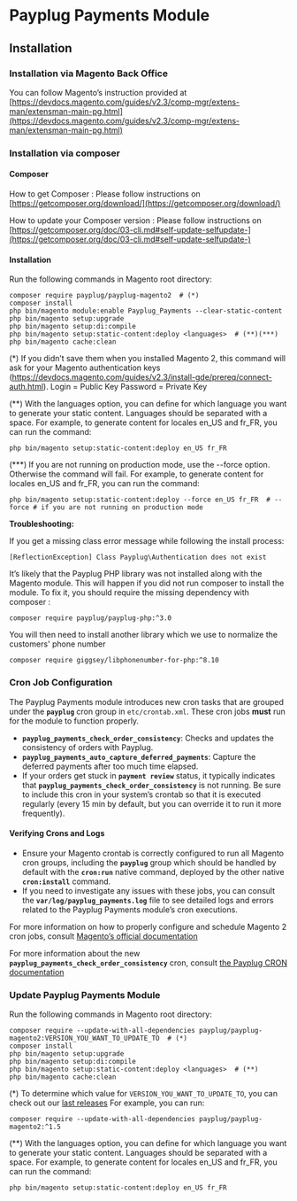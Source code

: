# Payplug Payments Module

## Installation 

### Installation via Magento Back Office

You can follow Magento’s instruction provided at
[https://devdocs.magento.com/guides/v2.3/comp-mgr/extens-man/extensman-main-pg.html](https://devdocs.magento.com/guides/v2.3/comp-mgr/extens-man/extensman-main-pg.html)

### Installation via composer

#### Composer

How to get Composer : 
Please follow instructions on [https://getcomposer.org/download/](https://getcomposer.org/download/)

How to update your Composer version : 
Please follow instructions on [https://getcomposer.org/doc/03-cli.md#self-update-selfupdate-](https://getcomposer.org/doc/03-cli.md#self-update-selfupdate-)

#### Installation

Run the following commands in Magento root directory:

```
composer require payplug/payplug-magento2  # (*)
composer install
php bin/magento module:enable Payplug_Payments --clear-static-content
php bin/magento setup:upgrade
php bin/magento setup:di:compile
php bin/magento setup:static-content:deploy <languages>  # (**)(***)
php bin/magento cache:clean
```

(\*) If you didn’t save them when you installed Magento 2, this command will ask for your Magento authentication keys (https://devdocs.magento.com/guides/v2.3/install-gde/prereq/connect-auth.html).
Login = Public Key
Password = Private Key

(\*\*) With the languages option, you can define for which language you want to generate your static content. Languages should be separated with a space. 
For example, to generate content for locales en_US and fr_FR, you can run the command:
```
php bin/magento setup:static-content:deploy en_US fr_FR
```

(\*\*\*) If you are not running on production mode, use the --force option. Otherwise the command will fail.
For example, to generate content for locales en_US and fr_FR, you can run the command:

```
php bin/magento setup:static-content:deploy --force en_US fr_FR  # --force # if you are not running on production mode
```

**Troubleshooting:**

If you get a missing class error message while following the install process:

```
[ReflectionException] Class Payplug\Authentication does not exist
```

It’s likely that the Payplug PHP library was not installed along with the Magento module. This will happen if you did not run composer to install the module.
To fix it, you should require the missing dependency with composer :

```
composer require payplug/payplug-php:^3.0
```

You will then need to install another library which we use to normalize the customers' phone number
```
composer require giggsey/libphonenumber-for-php:^8.10
```

### Cron Job Configuration

The Payplug Payments module introduces new cron tasks that are grouped under the **`payplug`** cron group in `etc/crontab.xml`. These cron jobs **must** run for the module to function properly.

- **`payplug_payments_check_order_consistency`**: Checks and updates the consistency of orders with Payplug.
- **`payplug_payments_auto_capture_deferred_payments`**: Capture the deferred payments after too much time elapsed.
- If your orders get stuck in **`payment review`** status, it typically indicates that **`payplug_payments_check_order_consistency`** is not running. Be sure to include this cron in your system’s crontab so that it is executed regularly (every 15 min by default, but you can override it to run it more frequently).

#### Verifying Crons and Logs

- Ensure your Magento crontab is correctly configured to run all Magento cron groups, including the **`payplug`** group which should be handled by default with the **`cron:run`** native command, deployed by the other native **`cron:install`** command.
- If you need to investigate any issues with these jobs, you can consult the **`var/log/payplug_payments.log`** file to see detailed logs and errors related to the Payplug Payments module’s cron executions.

For more information on how to properly configure and schedule Magento 2 cron jobs, consult
[Magento’s official documentation](https://experienceleague.adobe.com/fr/docs/commerce-operations/configuration-guide/cli/configure-cron-jobs)

For more information about the new **`payplug_payments_check_order_consistency`** cron, consult
[the Payplug CRON documentation](docs/CRONS.md)


### Update Payplug Payments Module

Run the following commands in Magento root directory:

```
composer require --update-with-all-dependencies payplug/payplug-magento2:VERSION_YOU_WANT_TO_UPDATE_TO  # (*)
composer install
php bin/magento setup:upgrade
php bin/magento setup:di:compile
php bin/magento setup:static-content:deploy <languages>  # (**)
php bin/magento cache:clean
```

(\*) To determine which value for `VERSION_YOU_WANT_TO_UPDATE_TO`, you can check out our [last releases](https://github.com/payplug/payplug-magento2/releases)
For example, you can run: 
```
composer require --update-with-all-dependencies payplug/payplug-magento2:^1.5
```

(\*\*) With the languages option, you can define for which language you want to generate your static content. Languages should be separated with a space. 
For example, to generate content for locales en_US and fr_FR, you can run the command:
```
php bin/magento setup:static-content:deploy en_US fr_FR
```
